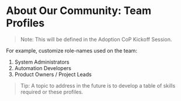 # About Our Community: Team Profiles

> Note: This will be defined in the Adoption CoP Kickoff Session.

For example, customize role-names used on the team:

1. System Administrators
2. Automation Developers
3. Product Owners / Project Leads

> Tip: A topic to address in the future is to develop a table of skills required or these profiles.
